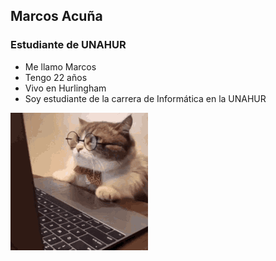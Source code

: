 ## Marcos Acuña
### Estudiante de UNAHUR

+ Me llamo Marcos 
+ Tengo 22 años
+ Vivo en Hurlingham
+ Soy estudiante de la carrera de Informática en la UNAHUR

![foto](foto.gif)
